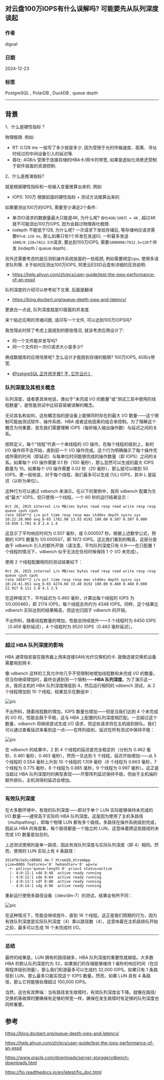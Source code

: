 ## 对云盘100万IOPS有什么误解吗? 可能要先从队列深度谈起               
          
### 作者            
digoal        
            
### 日期              
2024-12-23              
            
### 标签             
PostgreSQL , PolarDB , DuckDB , queue depth    
               
----              
             
## 背景                  
1、什么是硬性指标 ?   
  
物理极限. 例如:    
- RT: 0.128 ms    一般写了多少就是多少, 因为受限于光的传输速度、距离、寻址时经过的中间设备引入的延迟等.       
- 吞吐: 4GB/s     受限于连接存储的HBA卡/网卡的带宽, 如果是虚拟化场景还受制于软件层面的资源控制.    
  
2、什么是推演指标?   
  
就是根据硬性指标和一些输入变量推算出来的. 例如   
- IOPS: 100万   根据前面的硬性指标 + 测试方法推算出来的.   
  
如果要测出100万的IOPS, 需要至少满足2个条件:    
- 单次IO请求的数据量最大只能是4K, 为什么呢? `吞吐4GB/100万 = 4K` , 超过4K就不可能测出100万IOPS, 因为会超过物理吞吐极限.    
- iodepth 不能低于128, 为什么呢? 一次请求下发给存储后, 等存储响应请求需要`RT=0.128 ms`, 那么如果只有1个并发在发送IO, 一秒最多发送`1000/0.128=7812.5次`请求, 要达到100万IOPS, 需要`1000000/7812.5=128`个并发 (iodepth / queue depth) .     
  
另外还需要考虑的是压测机操作系统层面的一些瓶颈, 例如需要绑定cpu, 使用多请求队列等. 关于如何压测出100万IOPS, 阿里云ESSD云盘有详细的压测说明:  
- https://help.aliyun.com/zh/ecs/user-guide/test-the-iops-performance-of-an-essd     
  
  
队列深度的介绍可以参考如下文章, 后面是翻译     
- https://blog.docbert.org/queue-depth-iops-and-latency/     
  
更直白一点说, 队列深度就是IO层面的并发度.    
  
来个贴近应用的灵魂问题, 请问写一个文件, 可以达到100万IOPS吗?   
  
我觉得此时除了考虑上面提到的那些情况, 就该考虑应用设计了:    
- 同一个文件能并发写吗?   
- 同一个文件的一次IO请求大小是多少?   
  
换成数据库的应用场景呢? 怎么设计才能跑到存储的极限? 100万IOPS, 4GB/s带宽.  
- [《PostgreSQL 正在挤牙膏? 不, 它在云化》](../202412/20241223_01.md)     
  
  
### 队列深度及其相关概念  
  
队列深度，或者更具体地说，类似于“未完成 I/O 的数量”或“测试工具中使用的线程数量”，是性能测试中比较容易被误解的概念。  
  
无论其名称如何，这些概念指的是设备上能够同时存在的最大 I/O 数量——这个限制可能由测试软件、操作系统、HBA 或者这些因素的组合来控制。为了理解这个概念为何重要，首先我们需要理解 IOPS（每秒输入输出操作数）与延迟之间的关系。  
  
按照定义，每个“线程”代表一个单线程的 I/O 操作。在每个线程的级别上，新的 I/O 操作将不会开始，直到前一个 I/O 操作完成。这个行为明确展示了每个操作完成所需的时间（即延迟）与每单位时间能够完成的操作数量（即 IOPS）之间的关系。如果每个 I/O 操作需要 0.1 秒（100 毫秒），那么显然可以生成的最大 IOPS 数量为 10。如果每个 I/O 操作需要 0.02 秒（20 毫秒），那么就可以做到 50 IOPS。更一般地说，对于每个线程，我们最多可以生成 (1/L) IOPS，其中 L 是延迟（以秒为单位）。  
  
这种行为可以通过 vdbench 来演示。在以下的案例中，我将 vdbench 配置为生成“最大” IOPS，但只使用一个线程。一个 60 秒的运行结果显示：  
  
```  
Oct 26, 2015 interval i/o MB/sec bytes read resp read write resp resp queue cpu% cpu%  
rate 1024**2 i/o pct time resp resp max stddev depth sys+u sys  
10:22:28.060 avg_6-65 1782.98 13.93 8192 100.00 0.507 0.507 0.000 19.850 1.701 0.9 2.4 1.4  
```  
  
这显示了平均响应时间为 0.507 毫秒，或 0.000507 秒。根据上述数学公式，预期的 IOPS 数量为 1/0.000507，即 1972 IOPS。这比我们看到的略高，这部分是由于 vdbench 引入的额外开销（请注意，平均队列深度只有 0.9——在只配置 1 个线程的情况下，vdbench 似乎无法在任何时候保持 1 个 I/O 未完成）。  
  
使用 2 个线程配置相同的测试结果如下：  
  
```  
Oct 26, 2015 interval i/o MB/sec bytes read resp read write resp resp queue cpu% cpu%  
rate 1024**2 i/o pct time resp resp max stddev depth sys+u sys  
10:24:41.051 avg_6-65 4274.60 33.40 8192 100.00 0.460 0.460 0.000 22.917 0.111 2.0 4.1 2.5  
```  
  
在这种情况下，平均延迟为 0.460 毫秒，计算出每个线程的 IOPS 为 1/0.000460，即 2174 IOPS，每个线程总共约为 4348 IOPS。同样，这个结果比 vdbench 实际达到的结果略高，但这也归因于 vdbench 的开销。  
  
不出所料，随着线程数量的增加，性能会持续提升——3 个线程时为 6450 IOPS（0.459 毫秒延迟），4 个线程时为 8520 IOPS（0.463 毫秒延迟）。  
  
---  
  
### 超过 HBA 队列深度的影响  
HBA 通常指安装在服务器上用来连接SAN/光纤交换机的卡. 就像连接交换机设备需要用到网卡.      
    
像 vdbench 这样的工具允许你几乎不受限制地增加线程数和未完成 I/O 的数量，但当你继续增加时，最终会遇到另一个限制——**HBA 队列深度**。为了演示这一点，我将主机的 HBA 队列深度降低到 4，然后运行相同的 vdbench 测试，从 2 个线程增加到 10 个线程。结果显示在数组中：  
  
![pic](20241223_02_pic_001.png)  
  
不出所料，随着线程数的增加，IOPS 数量也增加——但是当我们达到 4 个未完成的 I/O 时，性能会趋于平稳，这与 HBA 上配置的队列深度相匹配。一旦超过这个数量，vdbench 将继续尝试生成 I/O 请求，但这些请求将在主机级别排队。我们可以通过查看延迟来看到这一点——在阵列级别，延迟在所有测试中保持平稳：  
  
![pic](20241223_02_pic_002.png)  
  
在 vdbench 的结果中，2 到 4 个线程的延迟是完全稳定的（分别为 0.462 毫秒，0.461 毫秒，0.463 毫秒），然而一旦达到 5 个线程，延迟开始增加——从 5 个线程的 0.554 毫秒上升到 10 个线程的 1.109 毫秒（6 个线程为 0.663 毫秒，7 个线程为 0.775 毫秒，8 个线程为 0.885 毫秒，9 个线程为 0.997 毫秒）。这正是当超过 HBA 队列深度时的典型表现——尽管阵列延迟保持平稳，但由于主机端的额外排队，主机测得的延迟会增加。  
  
---  
  
### 有效队列深度  
  
在大多数环境中，有效的队列深度——即对于单个 LUN 实际能够保持未完成的 I/O 数量——通常高于实际的 HBA 队列深度。这是因为使用了主机多路径（multipathing），即每个物理 LUN 都有多个路径。多路径在操作系统级别完成，因此从 HBA 的角度看，每个路径都是一个独立的 LUN，这意味着跨这些路径的未完成 I/O 数量是加总的。  
  
上述测试使用的是单一路径，因此有效队列深度与实际队列深度（即 4）相同。然而，使用的 LUN 实际上有 4 条路径：  
  
```  
3514f0c5e5cc00001 dm-7 XtremIO,XtremApp  
size=800G features='0' hwhandler='0' wp=rw  
`-+- policy='queue-length 0' prio=1 status=active  
  |- 4:0:11:1 sdd 8:48  active ready running  
  |- 4:0:12:1 sde 8:64  active ready running  
  |- 4:0:13:1 sdf 8:80  active ready running  
   - 4:0:14:1 sdg 8:96  active ready running  
```  
  
重新运行使用多路径设备（/dev/dm-7）的测试，结果会有所不同：  
  
![pic](20241223_02_pic_003.png)  
  
在这种情况下，性能会继续提升，直到 16 个线程。这正是我们预期的行为，因为有效队列深度是实际队列深度（4）乘以路径数（4），这意味着在主机级排队开始之前，最多可以生成 16 个未完成的 I/O。  
  
---  
  
### 总结  
  
最终的结果是，LUN 拥有的路径越多，HBA 队列深度的重要性就越低。大多数 HBA 的默认队列深度约为 32，如果我们的存储能够维持 1 毫秒的响应时间（在应用程序级别测量），那么我们知道最多可以生成约 32,000 IOPS。如果只有 1 条路径到 LUN，那么最多只能实现这个 IOPS 数量。然而，如果 LUN 具有 4 条路径，那么它将能够处理超过 100,000 IOPS。  
  
当然，这也有其弊端：当有路径发生故障时，有效队列深度会下降。就像在路径/交换机等故障时要确保有足够的带宽一样，确保在发生故障时有足够的队列深度也同样重要。  
  
  
## 参考    
    
https://blog.docbert.org/queue-depth-iops-and-latency/    
    
https://help.aliyun.com/zh/ecs/user-guide/test-the-iops-performance-of-an-essd     
    
https://www.oracle.com/downloads/server-storage/vdbench-downloads.html  
  
https://fio.readthedocs.io/en/latest/fio_doc.html  
  
     
